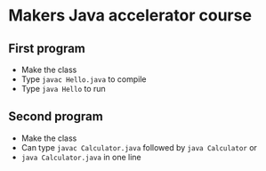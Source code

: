 # Makers Java accelerator course

## First program

* Make the class
* Type ```javac Hello.java``` to compile
* Type ```java Hello``` to run


## Second program

* Make the class
* Can type ```javac Calculator.java``` followed by ```java Calculator``` or
* ```java Calculator.java``` in one line

